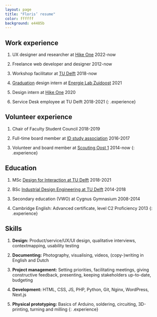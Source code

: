 ```yaml
---
layout: page
title: "Floris’ resume"
color: ffffff
background: e4485b
---
```


## Work experience

1. UX designer and researcher at [Hike One](https://hike.one)
<span class="time">2022-now</span>

1. Freelance web developer and designer
<span class="time">2012-now</span>

1. Workshop facilitator at [TU Delft](https://www.tudelft.nl/en/ide/)
<span class="time">2018-now</span>

1. [Graduation](https://graduation.fmjansen.com) design intern at [Energie Lab Zuidoost](https://www.energielabzuidoost.nl/)
<span class="time">2021</span>

1. Design intern at [Hike One](https://hike.one)
<span class="time">2020</span>

1. Service Desk employee at TU Delft
<span class="time">2018-2021</span>
{: .experience}


## Volunteer experience

1. Chair of Faculty Student Council
<span class="time">2018-2019</span>

1. Full-time board member at [ID study association](https://svid.nl)
<span class="time">2016-2017</span>

1. Volunteer and board member at [Scouting Oost 1](https://scoutingoost1.nl)
<span class="time">2014-now</span>
{: .experience}

## Education

1. MSc [Design for Interaction at TU Delft](https://www.tudelft.nl/en/ide/education/bsc-industrial-design-engineering) <span class="time">2018-2021</span>

1. BSc [Industrial Design Engineering at TU Delft](https://www.tudelft.nl/en/io/studeren/masteropleidingen/msc-design-for-interaction) <span class="time">2014-2018</span>

1. Secondary education (VWO) at Cygnus Gymnasium <span class="time">2008-2014</span>

1. Cambridge English: Advanced certificate, level C2 Proficiency <span class="time">2013</span>
{: .experience}

## Skills

1. **Design:** Product/service/UX/UI design, qualitative interviews, contextmapping, usability testing

1. **Documenting:** Photography, visualising, videos, (copy-)writing in English and Dutch

1. **Project management:** Setting priorities, facilitating meetings, giving constructive feedback, presenting, keeping stakeholders up-to-date, budgeting

1. **Development:** HTML, CSS, JS, PHP, Python, Git, Nginx, WordPress, Next.js

1. **Physical prototyping:** Basics of Arduino, soldering, circuiting, 3D-printing, turning and milling
{: .experience}
